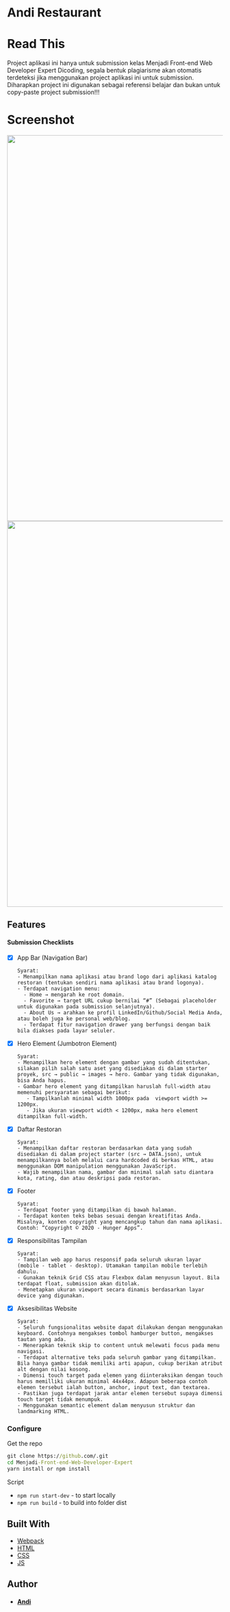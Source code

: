 # Andi Restaurant

# Read This
Project aplikasi ini hanya untuk submission kelas Menjadi Front-end Web Developer Expert Dicoding, segala bentuk plagiarisme akan otomatis terdeteksi jika menggunakan project aplikasi ini untuk submission. Diharapkan project ini digunakan sebagai referensi belajar dan bukan untuk copy-paste project submission!!!
     
# Screenshot
<img src="https://user-images.githubusercontent.com/96803344/169085569-759ba8ff-c3f1-4eba-8b44-6f481061a25a.PNG"
     style="float: center; margin-right: 10px;"
     width="900" />
<img src="https://user-images.githubusercontent.com/96803344/169085711-77d48e91-117a-4730-9bfc-ff936922f8bb.PNG"
     style="float: center; margin-right: 10px;"
     width="900" />

## Features
#### Submission Checklists
- [x] App Bar (Navigation Bar)

      Syarat:
      - Menampilkan nama aplikasi atau brand logo dari aplikasi katalog restoran (tentukan sendiri nama aplikasi atau brand logonya).
      - Terdapat navigation menu:
        - Home → mengarah ke root domain.
        - Favorite → target URL cukup bernilai “#” (Sebagai placeholder untuk digunakan pada submission selanjutnya).
        - About Us → arahkan ke profil LinkedIn/Github/Social Media Anda, atau boleh juga ke personal web/blog.
        - Terdapat fitur navigation drawer yang berfungsi dengan baik bila diakses pada layar seluler.
        
- [x] Hero Element (Jumbotron Element)

      Syarat:
      - Menampilkan hero element dengan gambar yang sudah ditentukan, silakan pilih salah satu aset yang disediakan di dalam starter proyek, src → public → images → hero. Gambar yang tidak digunakan, bisa Anda hapus.
      - Gambar hero element yang ditampilkan haruslah full-width atau memenuhi persyaratan sebagai berikut: 
         - Tampilkanlah minimal width 1000px pada  viewport width >= 1200px.
         - Jika ukuran viewport width < 1200px, maka hero element ditampilkan full-width.
       
- [x] Daftar Restoran

      Syarat:
      - Menampilkan daftar restoran berdasarkan data yang sudah disediakan di dalam project starter (src → DATA.json), untuk menampilkannya boleh melalui cara hardcoded di berkas HTML, atau menggunakan DOM manipulation menggunakan JavaScript.
      - Wajib menampilkan nama, gambar dan minimal salah satu diantara kota, rating, dan atau deskripsi pada restoran.
      
- [x] Footer

      Syarat:
      - Terdapat footer yang ditampilkan di bawah halaman.
      - Terdapat konten teks bebas sesuai dengan kreatifitas Anda. Misalnya, konten copyright yang mencangkup tahun dan nama aplikasi. Contoh: “Copyright © 2020 - Hunger Apps”.
      
- [x] Responsibilitas Tampilan

      Syarat:
      - Tampilan web app harus responsif pada seluruh ukuran layar (mobile - tablet - desktop). Utamakan tampilan mobile terlebih dahulu.
      - Gunakan teknik Grid CSS atau Flexbox dalam menyusun layout. Bila terdapat float, submission akan ditolak.
      - Menetapkan ukuran viewport secara dinamis berdasarkan layar device yang digunakan.

- [x] Aksesibilitas Website

      Syarat:
      - Seluruh fungsionalitas website dapat dilakukan dengan menggunakan keyboard. Contohnya mengakses tombol hamburger button, mengakses tautan yang ada.
      - Menerapkan teknik skip to content untuk melewati focus pada menu navigasi.
      - Terdapat alternative teks pada seluruh gambar yang ditampilkan. Bila hanya gambar tidak memiliki arti apapun, cukup berikan atribut alt dengan nilai kosong. 
      - Dimensi touch target pada elemen yang diinteraksikan dengan touch harus memilliki ukuran minimal 44x44px. Adapun beberapa contoh elemen tersebut ialah button, anchor, input text, dan textarea.
      - Pastikan juga terdapat jarak antar elemen tersebut supaya dimensi touch target tidak menumpuk.
      - Menggunakan semantic element dalam menyusun struktur dan landmarking HTML.

### Configure

Get the repo

```cmd
git clone https://github.com/.git
cd Menjadi-Front-end-Web-Developer-Expert
yarn install or npm install
```

Script

- `npm run start-dev` - to start locally
- `npm run build` - to build into folder dist

## Built With
- [Webpack](https://webpack.js.org/)
- [HTML](https://www.w3schools.com/html/)
- [CSS](https://www.w3schools.com/css/)
- [JS](https://www.javascript.com/)


## Author
* #### [Andi](https://www.linkedin.com/in/triandi-andi/)
